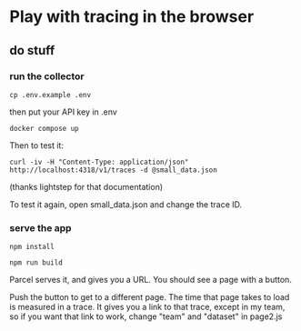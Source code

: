 # Play with tracing in the browser

## do stuff

### run the collector

`cp .env.example .env`

then put your API key in .env

`docker compose up`

Then to test it:

`curl -iv -H "Content-Type: application/json" http://localhost:4318/v1/traces -d @small_data.json`

(thanks lightstep for that documentation)

To test it again, open small_data.json and change the trace ID.

### serve the app

`npm install`

`npm run build`

Parcel serves it, and gives you a URL.
You should see a page with a button.

Push the button to get to a different page. The time that page takes to load is measured in a trace.
It gives you a link to that trace, except in my team, so if you want that link to work, change "team" and "dataset" in page2.js
